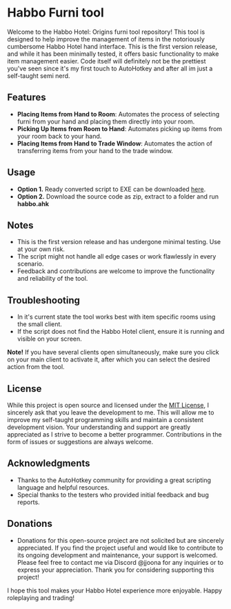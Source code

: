 # Habbo Furni tool
Welcome to the Habbo Hotel: Origins furni tool repository!
This tool is designed to help improve the management of items in the notoriously cumbersome Habbo Hotel hand interface.
This is the first version release, and while it has been minimally tested, it offers basic functionality to make item management easier. Code itself will definitely not be the prettiest you've seen since it's my first touch to AutoHotkey and after all im just a self-taught semi nerd.

## Features
* **Placing Items from Hand to Room**: Automates the process of selecting furni from your hand and placing them directly into your room.
* **Picking Up Items from Room to Hand**: Automates picking up items from your room back to your hand.
* **Placing Items from Hand to Trade Window**: Automates the action of transferring items from your hand to the trade window.

## Usage
* **Option 1.** Ready converted script to EXE can be downloaded [here](https://github.com/jjoonafkin1/habbofurnitool/releases/download/v1.0.0/Habbo.Furni.Tool.exe).
* **Option 2.** Download the source code as zip, extract to a folder and run **habbo.ahk**

## Notes
* This is the first version release and has undergone minimal testing. Use at your own risk.
* The script might not handle all edge cases or work flawlessly in every scenario.
* Feedback and contributions are welcome to improve the functionality and reliability of the tool.

## Troubleshooting
* In it's current state the tool works best with item specific rooms using the small client.
* If the script does not find the Habbo Hotel client, ensure it is running and visible on your screen.

 **Note!** If you have several clients open simultaneously, make sure you click on your main client to activate it, after which you can select the desired action from the tool.

## License
While this project is open source and licensed under the [MIT License](https://github.com/jjoonafkin1/habbofurnitool/blob/main/LICENSE), I sincerely ask that you leave the development to me. This will allow me to improve my self-taught programming skills and maintain a consistent development vision. Your understanding and support are greatly appreciated as I strive to become a better programmer. Contributions in the form of issues or suggestions are always welcome.

## Acknowledgments
* Thanks to the AutoHotkey community for providing a great scripting language and helpful resources.
* Special thanks to the testers who provided initial feedback and bug reports.

## Donations
* Donations for this open-source project are not solicited but are sincerely appreciated. If you find the project useful and would like to contribute to its ongoing development and maintenance, your support is welcomed. Please feel free to contact me via Discord @jjoona for any inquiries or to express your appreciation. Thank you for considering supporting this project!

I hope this tool makes your Habbo Hotel experience more enjoyable. Happy roleplaying and trading!
